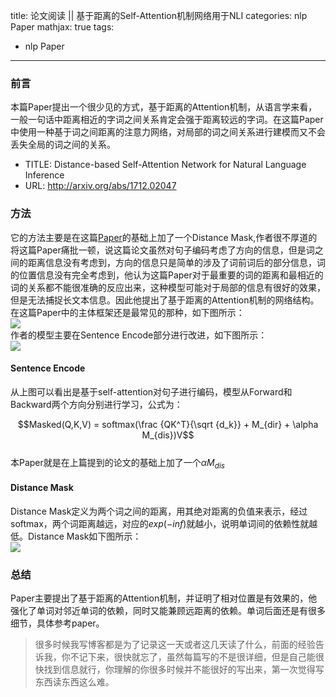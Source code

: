 title: 论文阅读 || 基于距离的Self-Attention机制网络用于NLI 
categories: nlp Paper
mathjax: true
tags: 
   - nlp Paper
---

### 前言  
本篇Paper提出一个很少见的方式，基于距离的Attention机制，从语言学来看，一般一句话中距离相近的字词之间关系肯定会强于距离较远的字词。在这篇Paper中使用一种基于词之间距离的注意力网络，对局部的词之间关系进行建模而又不会丢失全局的词之间的关系。  
- TITLE: Distance-based Self-Attention Network for Natural Language Inference  
- URL: http://arxiv.org/abs/1712.02047
<!-- more -->

### 方法  
它的方法主要是在这篇[Paper](https://arxiv.org/pdf/1709.04696.pdf)的基础上加了一个Distance Mask,作者很不厚道的将这篇Paper痛批一顿，说这篇论文虽然对句子编码考虑了方向的信息，但是词之间的距离信息没有考虑到，方向的信息只是简单的涉及了词前词后的部分信息，词的位置信息没有完全考虑到，他认为这篇Paper对于最重要的词的距离和最相近的词的关系都不能很准确的反应出来，这种模型可能对于局部的信息有很好的效果，但是无法捕捉长文本信息。因此他提出了基于距离的Attention机制的网络结构。  
在这篇Paper中的主体框架还是最常见的那种，如下图所示：  
![](http://pbcgmnu5b.bkt.clouddn.com/nlp_080600.PNG)  
作者的模型主要在Sentence Encode部分进行改进，如下图所示：  
![](http://pbcgmnu5b.bkt.clouddn.com/nlp_080601.PNG)


#### Sentence Encode  
从上图可以看出是基于self-attention对句子进行编码，模型从Forward和Backward两个方向分别进行学习，公式为：  

$$Masked(Q,K,V) = softmax(\frac {QK^T}{\sqrt {d_k}} + M_{dir} + \alpha M_{dis})V$$  
本Paper就是在上篇提到的论文的基础上加了一个$\alpha M_{dis}$  

#### Distance Mask  
Distance Mask定义为两个词之间的距离，用其绝对距离的负值来表示，经过softmax，两个词距离越远，对应的$exp(-inf)$就越小，说明单词间的依赖性就越低。Distance Mask如下图所示：  
![](http://pbcgmnu5b.bkt.clouddn.com/nlp_080602)  


### 总结  
Paper主要提出了基于距离的Attention机制，并证明了相对位置是有效果的，他强化了单词对邻近单词的依赖，同时又能兼顾远距离的依赖。单词后面还是有很多细节，具体参考paper。

> 很多时候我写博客都是为了记录这一天或者这几天读了什么，前面的经验告诉我，你不记下来，很快就忘了，虽然每篇写的不是很详细，但是自己能很快找到信息就行，你理解的你很多时候并不能很好的写出来，第一次觉得写东西读东西这么难。
